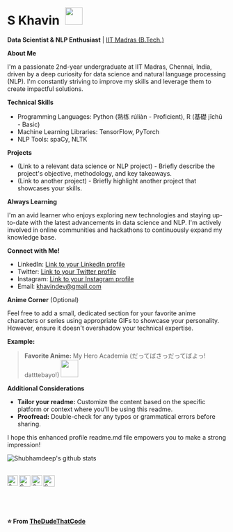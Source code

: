 # S Khavin ‍ <img src="https://media.giphy.com/media/3oEhm62KNzaJTtDaNM/giphy.gif" width="40px">

**Data Scientist & NLP Enthusiast** | <a href="https://www.srmist.edu.in/">IIT Madras (B.Tech.)</a>

**About Me**

I'm a passionate 2nd-year undergraduate at IIT Madras, Chennai, India, driven by a deep curiosity for data science and natural language processing (NLP). I'm constantly striving to improve my skills and leverage them to create impactful solutions.

**Technical Skills**

* Programming Languages: Python (熟练 rúliàn - Proficient), R (基礎 jīchǔ - Basic)
* Machine Learning Libraries: TensorFlow, PyTorch
* NLP Tools: spaCy, NLTK

**Projects**

* (Link to a relevant data science or NLP project) - Briefly describe the project's objective, methodology, and key takeaways.
* (Link to another project) - Briefly highlight another project that showcases your skills.

**Always Learning**

I'm an avid learner who enjoys exploring new technologies and staying up-to-date with the latest advancements in data science and NLP. I'm actively involved in online communities and hackathons to continuously expand my knowledge base.

**Connect with Me!**

* LinkedIn: [Link to your LinkedIn profile](https://in.linkedin.com/in/s-khavin33)
* Twitter: [Link to your Twitter profile](https://twitter.com/TheDudeThatCode)
* Instagram: [Link to your Instagram profile](https://www.instagram.com/im.your.nemesis/)
* Email: khavindev@gmail.com

**Anime Corner** (Optional)

Feel free to add a small, dedicated section for your favorite anime characters or series using appropriate GIFs to showcase your personality. However, ensure it doesn't overshadow your technical expertise.

**Example:**

> **Favorite Anime:** My Hero Academia (だってばさっだってばよっ! datttebayo!) <img src="https://media.giphy.com/media/14C4uJ8VKtgPVuvTJz/giphy.gif" width="40px">

**Additional Considerations**

- **Tailor your readme:** Customize the content based on the specific platform or context where you'll be using this readme.
- **Proofread:** Double-check for any typos or grammatical errors before sharing.

I hope this enhanced profile readme.md file empowers you to make a strong impression!

![Shubhamdeep's github stats](https://github-readme-stats.vercel.app/api?username=skhavindev&show_icons=true&hide_border=true)

<br>

  <a href="https://in.linkedin.com/in/s-khavin33">
    <img align="left" alt="S.Khavin | Linkedin" width="24px" src="https://github.com/TheDudeThatCode/TheDudeThatCode/blob/master/Assets/Linkedin.svg" />
  </a>
  <a href="https://twitter.com/TheDudeThatCode">
    <img align="left" alt="S . Khavin | Twitter" width="26px" src="https://github.com/TheDudeThatCode/TheDudeThatCode/blob/master/Assets/Twitter.svg" />
  </a>
  <a href="https://www.instagram.com/im.your.nemesis/">
    <img align="left" alt="S.Khavin | Instagram" width="24px" src="https://github.com/TheDudeThatCode/TheDudeThatCode/blob/master/Assets/Instagram.svg" />
  </a>
  <a href="mailto:khavindev@gmail.com">
    <img align="left" alt="S.Khavin | Gmail" width="26px" src="https://github.com/TheDudeThatCode/TheDudeThatCode/blob/master/Assets/Gmail.svg" />
  </a>

<br><br><br><br>

**⭐️ From [TheDudeThatCode](https://github.com/TheDudeThatCode)**
